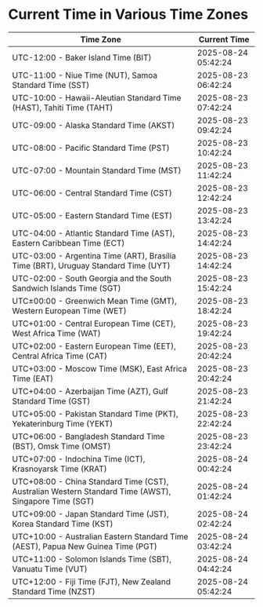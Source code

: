 # Current Time in Various Time Zones

| Time Zone | Current Time |
|-----------|--------------|
| UTC-12:00 - Baker Island Time (BIT) | 2025-08-24 05:42:24 |
| UTC-11:00 - Niue Time (NUT), Samoa Standard Time (SST) | 2025-08-23 06:42:24 |
| UTC-10:00 - Hawaii-Aleutian Standard Time (HAST), Tahiti Time (TAHT) | 2025-08-23 07:42:24 |
| UTC-09:00 - Alaska Standard Time (AKST) | 2025-08-23 09:42:24 |
| UTC-08:00 - Pacific Standard Time (PST) | 2025-08-23 10:42:24 |
| UTC-07:00 - Mountain Standard Time (MST) | 2025-08-23 11:42:24 |
| UTC-06:00 - Central Standard Time (CST) | 2025-08-23 12:42:24 |
| UTC-05:00 - Eastern Standard Time (EST) | 2025-08-23 13:42:24 |
| UTC-04:00 - Atlantic Standard Time (AST), Eastern Caribbean Time (ECT) | 2025-08-23 14:42:24 |
| UTC-03:00 - Argentina Time (ART), Brasília Time (BRT), Uruguay Standard Time (UYT) | 2025-08-23 14:42:24 |
| UTC-02:00 - South Georgia and the South Sandwich Islands Time (SGT) | 2025-08-23 15:42:24 |
| UTC±00:00 - Greenwich Mean Time (GMT), Western European Time (WET) | 2025-08-23 18:42:24 |
| UTC+01:00 - Central European Time (CET), West Africa Time (WAT) | 2025-08-23 19:42:24 |
| UTC+02:00 - Eastern European Time (EET), Central Africa Time (CAT) | 2025-08-23 20:42:24 |
| UTC+03:00 - Moscow Time (MSK), East Africa Time (EAT) | 2025-08-23 20:42:24 |
| UTC+04:00 - Azerbaijan Time (AZT), Gulf Standard Time (GST) | 2025-08-23 21:42:24 |
| UTC+05:00 - Pakistan Standard Time (PKT), Yekaterinburg Time (YEKT) | 2025-08-23 22:42:24 |
| UTC+06:00 - Bangladesh Standard Time (BST), Omsk Time (OMST) | 2025-08-23 23:42:24 |
| UTC+07:00 - Indochina Time (ICT), Krasnoyarsk Time (KRAT) | 2025-08-24 00:42:24 |
| UTC+08:00 - China Standard Time (CST), Australian Western Standard Time (AWST), Singapore Time (SGT) | 2025-08-24 01:42:24 |
| UTC+09:00 - Japan Standard Time (JST), Korea Standard Time (KST) | 2025-08-24 02:42:24 |
| UTC+10:00 - Australian Eastern Standard Time (AEST), Papua New Guinea Time (PGT) | 2025-08-24 03:42:24 |
| UTC+11:00 - Solomon Islands Time (SBT), Vanuatu Time (VUT) | 2025-08-24 04:42:24 |
| UTC+12:00 - Fiji Time (FJT), New Zealand Standard Time (NZST) | 2025-08-24 05:42:24 |
